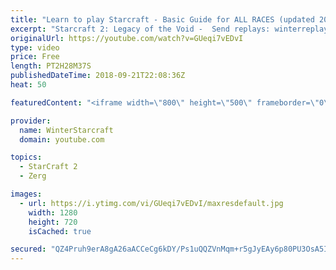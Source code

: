 ```yaml
---
title: "Learn to play Starcraft - Basic Guide for ALL RACES (updated 2017) #2"
excerpt: "Starcraft 2: Legacy of the Void -  Send replays: winterreplays@gmail.com ( -- Watch live at https://www.twitch.tv/wintergaming"
originalUrl: https://youtube.com/watch?v=GUeqi7vEDvI
type: video
price: Free
length: PT2H28M37S
publishedDateTime: 2018-09-21T22:08:36Z
heat: 50

featuredContent: "<iframe width=\"800\" height=\"500\" frameborder=\"0\" src=\"https://www.youtube.com/embed/GUeqi7vEDvI\" allow=\"accelerometer; autoplay; encrypted-media; gyroscope; picture-in-picture\" allowfullscreen></iframe>"

provider:
  name: WinterStarcraft
  domain: youtube.com

topics:
  - StarCraft 2
  - Zerg

images:
  - url: https://i.ytimg.com/vi/GUeqi7vEDvI/maxresdefault.jpg
    width: 1280
    height: 720
    isCached: true

secured: "QZ4Pruh9erA8gA26aACCeCg6kDY/Ps1uQQZVnMqm+r5gJyEAy6p80PU3OsA5I8NQH91lM9VykAIl8zmo/yZQT9aLGYjOL2Eh/X3NrnjV48qAkqcGBbx+LZAWJ6QrcmJCPej08gPowxH+kX98Obcxr39+38b0Sud0Ffjj7nubCinMOIpb7J1CYp6AxHNp8bG7ZRuYra745NdSzyeZFBQm69if1nrWbqC/Pbw4/QFDPRqFFyxC55cqEOX7614LZCLDmKcOz+MU65TkzsZtm65LpN06NQvsJqGsHZd60KssVLMZ/4ywZPsWeOS0Gg5Iw4tGwq+PL+dJr+qEb3IGKwW5sTR9yIC9NLiOb0w6D3GNKou3DPX43IlEtPq4a6EeWoukXsXow/mL9+YTX//K7s0dFKf8e8b/M/j2IR5yAj103Sw=;LUL5x89PXtv+iP1zr2//Ig=="
---
```


